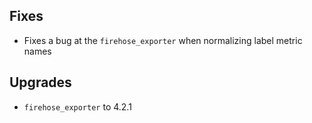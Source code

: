 ## Fixes

* Fixes a bug at the `firehose_exporter` when normalizing label metric names

## Upgrades

* `firehose_exporter` to 4.2.1